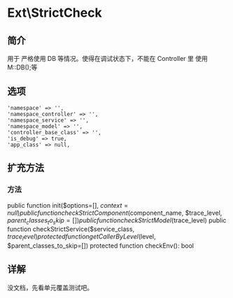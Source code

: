 # Ext\StrictCheck

## 简介
用于 严格使用 DB 等情况。使得在调试状态下，不能在 Controller 里 使用 M::DB();等
## 选项
    'namespace' => '',
    'namespace_controller' => '',
    'namespace_service' => '',
    'namespace_model' => '',
    'controller_base_class' => '',
    'is_debug' => true,
    'app_class' => null,
## 扩充方法

### 方法

public function init($options=[], $context=null)
public function checkStrictComponent($component_name, $trace_level, $parent_classes_to_skip=[])
public function checkStrictModel($trace_level)
public function checkStrictService($service_class, $trace_level)
protected function getCallerByLevel($level, $parent_classes_to_skip=[])
protected function checkEnv(): bool

## 详解

没文档，先看单元覆盖测试吧。